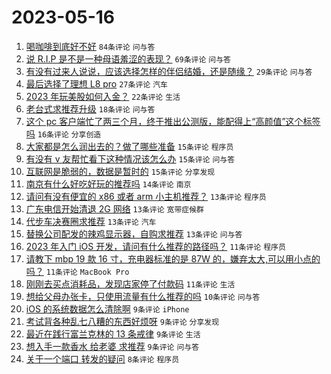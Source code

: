 # 2023-05-16

1. [喝咖啡到底好不好](https://www.v2ex.com/t/940287) `84条评论` `问与答`
1. [说 R.I.P 是不是一种母语羞涩的表现？](https://www.v2ex.com/t/940306) `69条评论` `问与答`
1. [有没有过来人说说，应该选择怎样的伴侣结婚，还是随缘？](https://www.v2ex.com/t/940286) `29条评论` `问与答`
1. [最后选择了理想 L8 pro](https://www.v2ex.com/t/940304) `27条评论` `汽车`
1. [2023 年玩美股如何入金？](https://www.v2ex.com/t/940292) `22条评论` `生活`
1. [老台式求推荐升级](https://www.v2ex.com/t/940298) `18条评论` `问与答`
1. [这个 pc 客户端忙了两三个月，终于推出公测版，能配得上“高颜值”这个标签吗](https://www.v2ex.com/t/940291) `16条评论` `分享创造`
1. [大家都是怎么润出去的？做了哪些准备](https://www.v2ex.com/t/940333) `15条评论` `程序员`
1. [有没有 v 友帮忙看下这种情况该怎么办](https://www.v2ex.com/t/940316) `15条评论` `问与答`
1. [互联网是脆弱的，数据是暂时的](https://www.v2ex.com/t/940284) `15条评论` `分享发现`
1. [南京有什么好吃好玩的推荐吗](https://www.v2ex.com/t/940351) `14条评论` `南京`
1. [请问有没有便宜的 x86 或者 arm 小主机推荐？](https://www.v2ex.com/t/940340) `13条评论` `程序员`
1. [广东电信开始清退 2G 网络](https://www.v2ex.com/t/940335) `13条评论` `宽带症候群`
1. [代步车决赛圈求推荐](https://www.v2ex.com/t/940318) `13条评论` `汽车`
1. [替换公司配发的辣鸡显示器，自购求推荐](https://www.v2ex.com/t/940308) `13条评论` `问与答`
1. [2023 年入门 iOS 开发，请问有什么推荐的路径吗？](https://www.v2ex.com/t/940349) `11条评论` `程序员`
1. [请教下 mbp 19 款 16 寸，充电器标准的是 87W 的，嫌弃太大,可以用小点的吗？](https://www.v2ex.com/t/940315) `11条评论` `MacBook Pro`
1. [刚刚去买点消耗品，发现店家停了付款码](https://www.v2ex.com/t/940314) `11条评论` `生活`
1. [想给父母办张卡，只使用流量有什么推荐的吗](https://www.v2ex.com/t/940323) `10条评论` `问与答`
1. [iOS 的系统数据怎么清除啊](https://www.v2ex.com/t/940368) `9条评论` `iPhone`
1. [考试背各种乱七八糟的东西好烦呀](https://www.v2ex.com/t/940338) `9条评论` `分享发现`
1. [最近在践行富兰克林的 13 条戒律](https://www.v2ex.com/t/940319) `9条评论` `生活`
1. [想入手一款香水 给老婆 求推荐](https://www.v2ex.com/t/940312) `9条评论` `问与答`
1. [关于一个端口 转发的疑问](https://www.v2ex.com/t/940369) `8条评论` `程序员`
